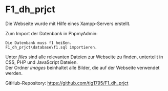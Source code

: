 # F1_dh_prjct

Die Webseite wurde mit Hilfe eines Xampp-Servers erstellt.

Zum Import der Datenbank in PhpmyAdmin:

    Die Datenbank muss f1 heißen.
    F1_dh_prjct\database\f1.sql importieren.

Unter <i>files</i> sind alle relevanten Dateien zur Webseite zu finden, unterteilt in CSS, PHP und JavaScript Dateien. </br>
Der Ordner <i>images</i> beinhaltet alle Bilder, die auf der Webseite verwendet werden. 

GitHub-Repository: https://github.com/tig1795/F1_dh_prjct


